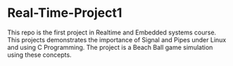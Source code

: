 # Real-Time-Project1
This repo is the first project in Realtime and Embedded systems course. This projects demonstrates the importance of Signal and Pipes under Linux and using C Programming. The project is a Beach Ball game simulation using these concepts.
